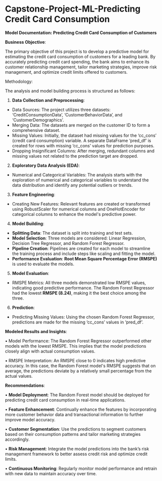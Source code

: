 # Capstone-Project-ML-Predicting Credit Card Consumption

**Model Documentation: Predicting Credit Card Consumption of Customers**

**Business Objective**:

The primary objective of this project is to develop a predictive model for estimating the credit card consumption of customers for a leading bank. By accurately predicting credit card spending, the bank aims to enhance its customer relationship management, tailor marketing strategies, improve risk management, and optimize credit limits offered to customers.

Methodology:

The analysis and model building process is structured as follows:

1.	**Data Collection and Preprocessing**:
- Data Sources: The project utilizes three datasets: ‘CreditConsumptionData’, ‘CustomerBehaviorData’, and ‘CustomerDemographics’.
- Merging Data: The datasets are merged on the customer ID to form a comprehensive dataset.
- Missing Values: Initially, the dataset had missing values for the ‘cc_cons’ (credit card consumption) variable. A separate DataFrame ‘pred_df’ is created for rows with missing ‘cc_cons’ values for prediction purposes.
- Dropping Insignificant Columns: After merging, redundant columns and missing values not related to the prediction target are dropped.
  
2.	**Exploratory Data Analysis (EDA)**:
- Numerical and Categorical Variables: The analysis starts with the exploration of numerical and categorical variables to understand the data distribution and identify any potential outliers or trends.
  
3.	**Feature Engineering**:
- Creating New Features: Relevant features are created or transformed using RobustScaler for numerical columns and OneHotEncoder for categorical columns to enhance the model's predictive power.

4.	**Model Building**:
- **Splitting Data**: The dataset is split into training and test sets.
- **Model Selection**: Three models are considered: Linear Regression, Decision Tree Regressor, and Random Forest Regressor.
- **Pipeline Creation**: Pipelines are created for each model to streamline the training process and include steps like scaling and fitting the model.
- **Performance Evaluation**: **Root Mean Square Percentage Error (RMSPE)** is used to evaluate the models.

5.	**Model Evaluation**:
- RMSPE Metrics: All three models demonstrated low RMSPE values, indicating good predictive performance. The Random Forest Regressor had the lowest **RMSPE (8.24)**, making it the best choice among the three.

6.	**Prediction**:
- Predicting Missing Values: Using the chosen Random Forest Regressor, predictions are made for the missing ‘cc_cons’ values in ‘pred_df’.

**Modeled Results and Insights**:

•	Model Performance: The Random Forest Regressor outperformed other models with the lowest RMSPE. This implies that the model predictions closely align with actual consumption values.

•	RMSPE Interpretation: An RMSPE close to 0 indicates high predictive accuracy. In this case, the Random Forest model's RMSPE suggests that on average, the predictions deviate by a relatively small percentage from the actual values.

**Recommendations**:

•	**Model Deployment**: The Random Forest model should be deployed for predicting credit card consumption in real-time applications.

•	**Feature Enhancement**: Continually enhance the features by incorporating more customer behavior data and transactional information to further improve model accuracy.

•	**Customer Segmentation**: Use the predictions to segment customers based on their consumption patterns and tailor marketing strategies accordingly.

•	**Risk Management**: Integrate the model predictions into the bank’s risk management framework to better assess credit risk and optimize credit limits.

•	**Continuous Monitoring**: Regularly monitor model performance and retrain with new data to maintain accuracy over time.
